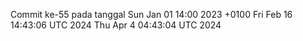 Commit ke-55 pada tanggal Sun Jan 01 14:00 2023 +0100
Fri Feb 16 14:43:06 UTC 2024
Thu Apr  4 04:43:04 UTC 2024
